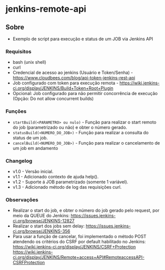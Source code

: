 jenkins-remote-api
========================================

## Sobre

* Exemplo de script para execução e status de um JOB via Jenkins API

### Requisitos

* bash (unix shell)
* curl
* Credencial de acesso ao jenkins (Usuário e Token/Senha) - https://www.cloudbees.com/blog/api-token-jenkins-rest-api
* Job configurado com token para execução remota - https://wiki.jenkins-ci.org/display/JENKINS/Build+Token+Root+Plugin
* Opcional: Job configurado para não permitir concorrência de execução (Opção: Do not allow concurrent builds)

### Funções

* ```startBuild(<PARAMETRO> ou nulo)``` - Função para realizar o start remoto do job (parametrizado ou não) e obter o número gerado.
* ```statusBuild(<NUMERO_DO_JOB>)``` - Função para realizar a consulta do status de um job.
* ```cancelBuild(<NUMERO_DO_JOB>)``` - Função para realizar o cancelamento de um job em andamento

### Changelog

* v1.0 - Versão inicial.
* v1.1 - Adicionado contexto de ajuda help().
* v1.2 - Suporte á JOB parametrizado (somente 1 variável).
* v1.3 - Adicionado método de log das requisições curl.

### Observações

* Realizar o start do job, e obter o número do job gerado pelo request, por meio da QUEUE do Jenkins:
https://issues.jenkins-ci.org/browse/JENKINS-12827
* Realizar o start dos jobs sem delay:
https://issues.jenkins-ci.org/browse/JENKINS-356
* Para usar a função de cancelar, foi implementado o método POST atendendo os critérios do CSRF por default habilitado no Jenkins:
https://wiki.jenkins-ci.org/display/JENKINS/CSRF+Protection
https://wiki.jenkins-ci.org/display/JENKINS/Remote+access+API#RemoteaccessAPI-CSRFProtection
